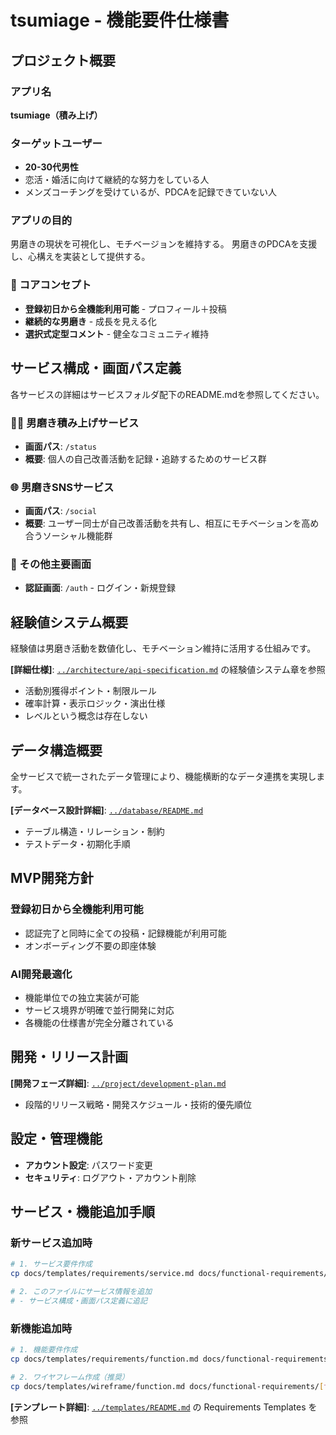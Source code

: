 # tsumiage - 機能要件仕様書

## プロジェクト概要

### アプリ名
**tsumiage（積み上げ）**

### ターゲットユーザー
- **20-30代男性**
- 恋活・婚活に向けて継続的な努力をしている人
- メンズコーチングを受けているが、PDCAを記録できていない人

### アプリの目的
男磨きの現状を可視化し、モチベージョンを維持する。
男磨きのPDCAを支援し、心構えを実装として提供する。

### 🎯 コアコンセプト
- **登録初日から全機能利用可能** - プロフィール＋投稿
- **継続的な男磨き** - 成長を見える化
- **選択式定型コメント** - 健全なコミュニティ維持

## サービス構成・画面パス定義
各サービスの詳細はサービスフォルダ配下のREADME.mdを参照してください。

### 🏃‍♂️ 男磨き積み上げサービス
- **画面パス**: `/status`
- **概要**: 個人の自己改善活動を記録・追跡するためのサービス群

### 🌐 男磨きSNSサービス
- **画面パス**: `/social`
- **概要**: ユーザー同士が自己改善活動を共有し、相互にモチベーションを高め合うソーシャル機能群

### 📱 その他主要画面
- **認証画面**: `/auth` - ログイン・新規登録

## 経験値システム概要
経験値は男磨き活動を数値化し、モチベーション維持に活用する仕組みです。

**[詳細仕様]**: [`../architecture/api-specification.md`](../architecture/api-specification.md) の経験値システム章を参照
- 活動別獲得ポイント・制限ルール
- 確率計算・表示ロジック・演出仕様
- レベルという概念は存在しない

## データ構造概要
全サービスで統一されたデータ管理により、機能横断的なデータ連携を実現します。

**[データベース設計詳細]**: [`../database/README.md`](../database/README.md)
- テーブル構造・リレーション・制約
- テストデータ・初期化手順

## MVP開発方針

### 登録初日から全機能利用可能
- 認証完了と同時に全ての投稿・記録機能が利用可能
- オンボーディング不要の即座体験

### AI開発最適化
- 機能単位での独立実装が可能
- サービス境界が明確で並行開発に対応
- 各機能の仕様書が完全分離されている

## 開発・リリース計画
**[開発フェーズ詳細]**: [`../project/development-plan.md`](../project/development-plan.md)
- 段階的リリース戦略・開発スケジュール・技術的優先順位

## 設定・管理機能
- **アカウント設定**: パスワード変更
- **セキュリティ**: ログアウト・アカウント削除

## サービス・機能追加手順

### 新サービス追加時
```bash
# 1. サービス要件作成
cp docs/templates/requirements/service.md docs/functional-requirements/[サービス名]/README.md

# 2. このファイルにサービス情報を追加
# - サービス構成・画面パス定義に追記
```

### 新機能追加時
```bash
# 1. 機能要件作成
cp docs/templates/requirements/function.md docs/functional-requirements/[サービス名]/[機能名]/README.md

# 2. ワイヤフレーム作成（推奨）
cp docs/templates/wireframe/function.md docs/functional-requirements/[サービス名]/[機能名]/wireframe.md
```

**[テンプレート詳細]**: [`../templates/README.md`](../templates/README.md) の Requirements Templates を参照
